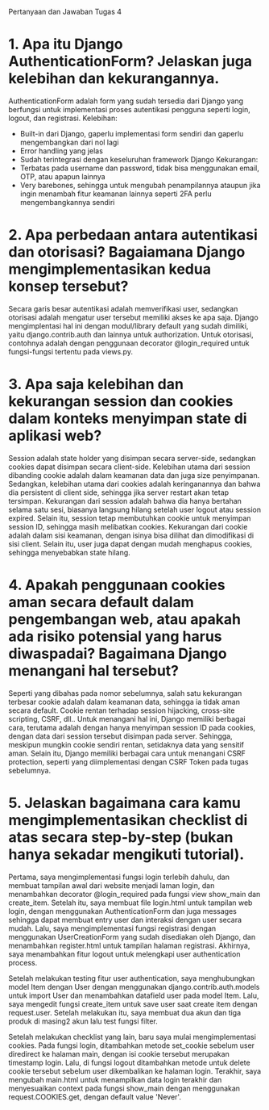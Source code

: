 Pertanyaan dan Jawaban Tugas 4

# 1. Apa itu Django AuthenticationForm? Jelaskan juga kelebihan dan kekurangannya.

AuthenticationForm adalah form yang sudah tersedia dari Django yang berfungsi untuk implementasi proses autentikasi pengguna seperti login, logout, dan registrasi. 
Kelebihan:
- Built-in dari Django, gaperlu implementasi form sendiri dan gaperlu mengembangkan dari nol lagi
- Error handling yang jelas
- Sudah terintegrasi dengan keseluruhan framework Django
Kekurangan:
- Terbatas pada username dan password, tidak bisa menggunakan email, OTP, atau apapun lainnya
- Very barebones, sehingga untuk mengubah penampilannya ataupun jika ingin menambah fitur keamanan lainnya seperti 2FA perlu mengembangkannya sendiri

# 2.  Apa perbedaan antara autentikasi dan otorisasi? Bagaiamana Django mengimplementasikan kedua konsep tersebut?

Secara garis besar autentikasi adalah memverifikasi user, sedangkan otorisasi adalah mengatur user tersebut memiliki akses ke apa saja. Django mengimplentasi hal ini dengan modul/library default yang sudah dimiliki, yaitu django.contrib.auth dan lainnya untuk authorization. Untuk otorisasi, contohnya adalah dengan penggunaan decorator @login_required untuk fungsi-fungsi tertentu pada views.py.

# 3. Apa saja kelebihan dan kekurangan session dan cookies dalam konteks menyimpan state di aplikasi web?

Session adalah state holder yang disimpan secara server-side, sedangkan cookies dapat disimpan secara client-side. Kelebihan utama dari session dibanding cookie adalah dalam keamanan data dan juga size penyimpanan. Sedangkan, kelebihan utama dari cookies adalah keringanannya dan bahwa dia persistent di client side, sehingga jika server restart akan tetap tersimpan. Kekurangan dari session adalah bahwa dia hanya bertahan selama satu sesi, biasanya langsung hilang setelah user logout atau session expired. Selain itu, session tetap membutuhkan cookie untuk menyimpan session ID, sehingga masih melibatkan cookies. Kekurangan dari cookie adalah dalam sisi keamanan, dengan isinya bisa dilihat dan dimodifikasi di sisi client. Selain itu, user juga dapat dengan mudah menghapus cookies, sehingga menyebabkan state hilang.

# 4. Apakah penggunaan cookies aman secara default dalam pengembangan web, atau apakah ada risiko potensial yang harus diwaspadai? Bagaimana Django menangani hal tersebut?

Seperti yang dibahas pada nomor sebelumnya, salah satu kekurangan terbesar cookie adalah dalam keamanan data, sehingga ia tidak aman secara default. Cookie rentan terhadap session hijacking, cross-site scripting, CSRF, dll.. Untuk menangani hal ini, Django memiliki berbagai cara, terutama adalah dengan hanya menyimpan session ID pada cookies, dengan data dari session tersebut disimpan pada server. Sehingga, meskipun mungkin cookie sendiri rentan, setidaknya data yang sensitif aman. Selain itu, Django memiliki berbagai cara untuk menangani CSRF protection, seperti yang diimplementasi dengan CSRF Token pada tugas sebelumnya.

# 5. Jelaskan bagaimana cara kamu mengimplementasikan checklist di atas secara step-by-step (bukan hanya sekadar mengikuti tutorial).

Pertama, saya mengimplementasi fungsi login terlebih dahulu, dan membuat tampilan awal dari website menjadi laman login, dan menambahkan decorator @login_required pada fungsi view show_main dan create_item. Setelah itu, saya membuat file login.html untuk tampilan web login, dengan menggunakan AuthenticationForm dan juga messages sehingga dapat membuat entry user dan interaksi dengan user secara mudah. Lalu, saya mengimplementasi fungsi registrasi dengan menggunakan UserCreationForm yang sudah disediakan oleh Django, dan menambahkan register.html untuk tampilan halaman registrasi. Akhirnya, saya menambahkan fitur logout untuk melengkapi user authentication process.

Setelah melakukan testing fitur user authentication, saya menghubungkan model Item dengan User dengan menggunakan django.contrib.auth.models untuk import User dan menambahkan datafield user pada model Item. Lalu, saya mengedit fungsi create_item untuk save user saat create item dengan request.user. Setelah melakukan itu, saya membuat dua akun dan tiga produk di masing2 akun lalu test fungsi filter.

Setelah melakukan checklist yang lain, baru saya mulai mengimplementasi cookies. Pada fungsi login, ditambahkan metode set_cookie sebelum user diredirect ke halaman main, dengan isi cookie tersebut merupakan timestamp login. Lalu, di fungsi logout ditambahkan metode untuk delete cookie tersebut sebelum user dikembalikan ke halaman login. Terakhir, saya mengubah main.html untuk menampilkan data login terakhir dan menyesuaikan context pada fungsi show_main dengan menggunakan request.COOKIES.get, dengan default value 'Never'.
